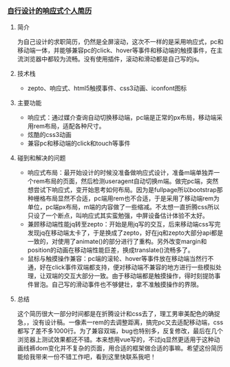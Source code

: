 <a href="http://win5do.cc" target="_blank"><h3 id="readme">自行设计的响应式个人简历</h3></a>

1. 简介

    为自己设计的求职简历，仍然是全屏滚动，这次不一样的是采用响应式，pc和移动端一体，并能够兼容pc的click、hover等事件和移动端的触摸事件，在主流浏览器中都较为流畅。没有使用插件，滚动和滑动都是自己写的js。

2. 技术栈
    - zepto、响应式、html5触摸事件、css3动画、iconfont图标

3. 主要功能
    - 响应式：通过媒介查询自动切换移动端，pc端是正常的px布局，移动端采用rem布局，适配各种尺寸。
    - 炫酷的css3动画
    - 兼容pc和移动端的click和touch等事件

4. 碰到和解决的问题
    - 响应式布局：最开始设计的时候没准备做响应式设计，准备m端单独弄一个rem布局的页面，然后检测useragent自动切换m端。做完pc端，突然想尝试下响应式，变开始思考如何布局。因为是fullpage所以bootstrap那种栅格布局显然不合适，pc端用rem也不合适，于是采用了移动端rem为单位，pc端px布局，m端的内容做了一些缩减。不太想一直折腾css所以只设了一个断点，叫响应式其实蛮勉强，中屏设备估计体验不太好。
    - 兼顾移动端性能jq转至zepto：开始是用jq写的交互，后来移动端css写完发现jq在移动端太卡了，于是换成了zepto，好在jq和zepto大部分api都是一致的，对使用了animate()的部分进行了重构。另外改变margin和position的动画在移动端性能巨差，换成translate()流畅多了。
    - 鼠标与触摸操作兼容：pc端的滚轮、hover等事件放在移动端当然行不通，好在click事件双端都支持，便对移动端不兼容的地方进行一些模拟处理，让双端的交互大部分一致。由于移动端都是触摸操作，得时刻提防事件冒泡。自己写的滑动事件也不够健壮，拿不准触摸操作的界限。
    
5. 总结

    这个简历很大一部分时间都是在折腾设计和css去了，理工男审美配色的确捉急，，没有设计稿。一像素一rem的去调整距离，搞完pc又去适配移动端，css都写了差不多1000行。为了兼容双端，bug也特别多，反复修改，最后在几个浏览器上测试效果都还不错。本来想用vue写的，不过jq显然更适用于这种动画线裤dom变化并不复杂的页面，用合适的框架做合适的事嘛。希望这份简历能给我带来一份不错工作吧，看到这里快联系我吧！
